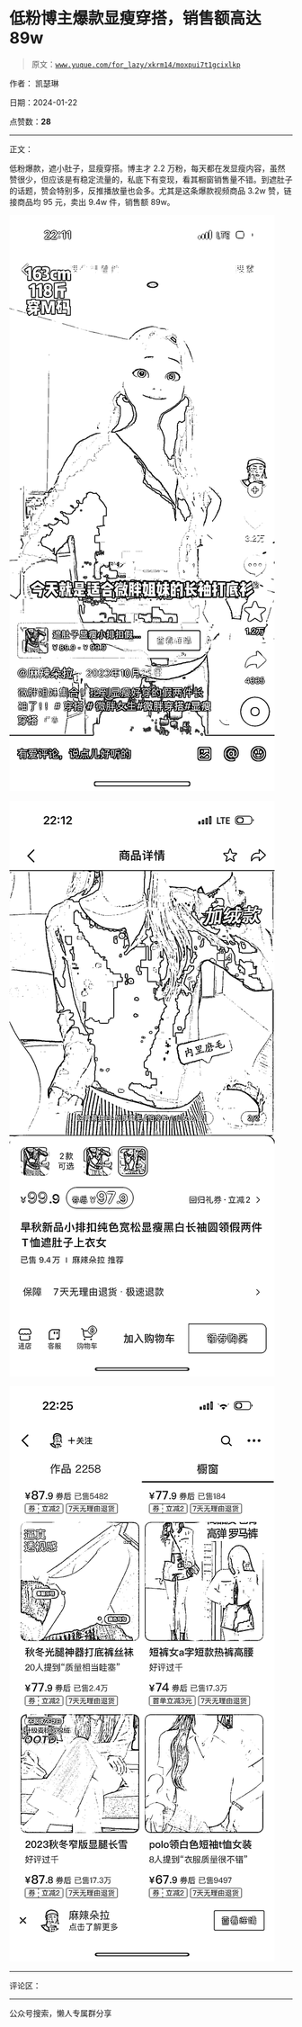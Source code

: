 # 低粉博主爆款显瘦穿搭，销售额高达 89w

> 原文：[`www.yuque.com/for_lazy/xkrm14/moxpui7t1gcixlkp`](https://www.yuque.com/for_lazy/xkrm14/moxpui7t1gcixlkp)

作者： 凯瑟琳

日期：2024-01-22

点赞数：**28**

* * *

正文：

低粉爆款，遮小肚子，显瘦穿搭。博主才 2.2 万粉，每天都在发显瘦内容，虽然赞很少，但应该是有稳定流量的，私底下有变现，看其橱窗销售量不错。到遮肚子的话题，赞会特别多，反推播放量也会多。尤其是这条爆款视频商品 3.2w 赞，链接商品均 95 元，卖出 9.4w 件，销售额 89w。

![](img/a323ea6871ba9c8abbabc4d47210ec27.png)

![](img/1d4b548eedf6104e3303332939933582.png)

![](img/02ca2d90faaeef251aab4ba11663896a.png)

* * *

评论区：

* * *

公众号搜索，懒人专属群分享